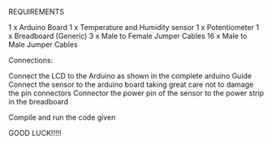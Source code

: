 REQUIREMENTS 

1 x Arduino Board
1 x Temperature and Humidity sensor
1 x Potentiometer
1 x Breadboard  (Generic)
3 x Male to Female Jumper Cables
16 x Male to Male Jumper Cables

Connections:

Connect the LCD to the Arduino as shown in the complete arduino Guide
Connect the sensor to the arduino board taking great care not to damage the pin connectors
Connector the power pin of the sensor to the power strip in the breadboard

Compile and run the code given 

GOOD LUCK!!!!!